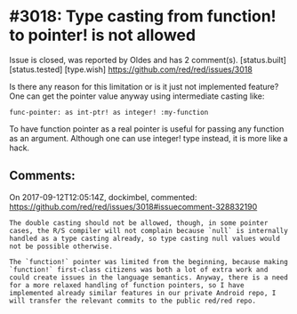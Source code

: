 
#3018: Type casting from function! to pointer! is not allowed 
================================================================================
Issue is closed, was reported by Oldes and has 2 comment(s).
[status.built] [status.tested] [type.wish]
<https://github.com/red/red/issues/3018>

Is there any reason for this limitation or is it just not implemented feature? One can get the pointer value anyway using intermediate casting like:
```
func-pointer: as int-ptr! as integer! :my-function
```

To have function pointer as a real pointer is useful for passing any function as an argument. Although one can use integer! type instead, it is more like a hack.


Comments:
--------------------------------------------------------------------------------

On 2017-09-12T12:05:14Z, dockimbel, commented:
<https://github.com/red/red/issues/3018#issuecomment-328832190>

    The double casting should not be allowed, though, in some pointer cases, the R/S compiler will not complain because `null` is internally handled as a type casting already, so type casting null values would not be possible otherwise.
    
    The `function!` pointer was limited from the beginning, because making `function!` first-class citizens was both a lot of extra work and could create issues in the language semantics. Anyway, there is a need for a more relaxed handling of function pointers, so I have implemented already similar features in our private Android repo, I will transfer the relevant commits to the public red/red repo.

